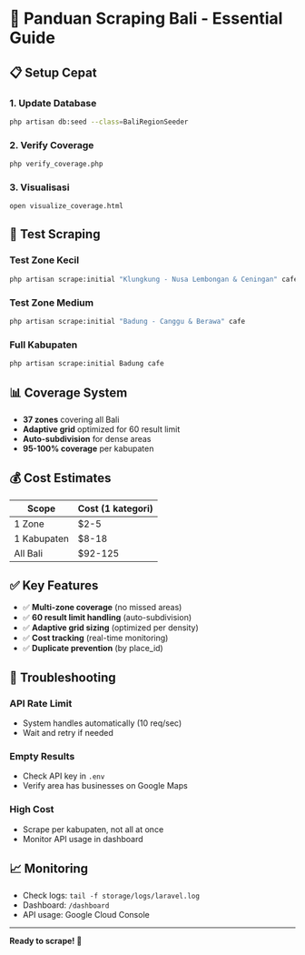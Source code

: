 # 🚀 Panduan Scraping Bali - Essential Guide

## 📋 Setup Cepat

### 1. Update Database
```bash
php artisan db:seed --class=BaliRegionSeeder
```

### 2. Verify Coverage
```bash
php verify_coverage.php
```

### 3. Visualisasi
```bash
open visualize_coverage.html
```

## 🧪 Test Scraping

### Test Zone Kecil
```bash
php artisan scrape:initial "Klungkung - Nusa Lembongan & Ceningan" cafe
```

### Test Zone Medium
```bash
php artisan scrape:initial "Badung - Canggu & Berawa" cafe
```

### Full Kabupaten
```bash
php artisan scrape:initial Badung cafe
```

## 📊 Coverage System

- **37 zones** covering all Bali
- **Adaptive grid** optimized for 60 result limit
- **Auto-subdivision** for dense areas
- **95-100% coverage** per kabupaten

## 💰 Cost Estimates

| Scope | Cost (1 kategori) |
|-------|------------------|
| 1 Zone | $2-5 |
| 1 Kabupaten | $8-18 |
| All Bali | $92-125 |

## ✅ Key Features

- ✅ **Multi-zone coverage** (no missed areas)
- ✅ **60 result limit handling** (auto-subdivision)
- ✅ **Adaptive grid sizing** (optimized per density)
- ✅ **Cost tracking** (real-time monitoring)
- ✅ **Duplicate prevention** (by place_id)

## 🔧 Troubleshooting

### API Rate Limit
- System handles automatically (10 req/sec)
- Wait and retry if needed

### Empty Results
- Check API key in `.env`
- Verify area has businesses on Google Maps

### High Cost
- Scrape per kabupaten, not all at once
- Monitor API usage in dashboard

## 📈 Monitoring

- Check logs: `tail -f storage/logs/laravel.log`
- Dashboard: `/dashboard`
- API usage: Google Cloud Console

---

**Ready to scrape! 🎯**
